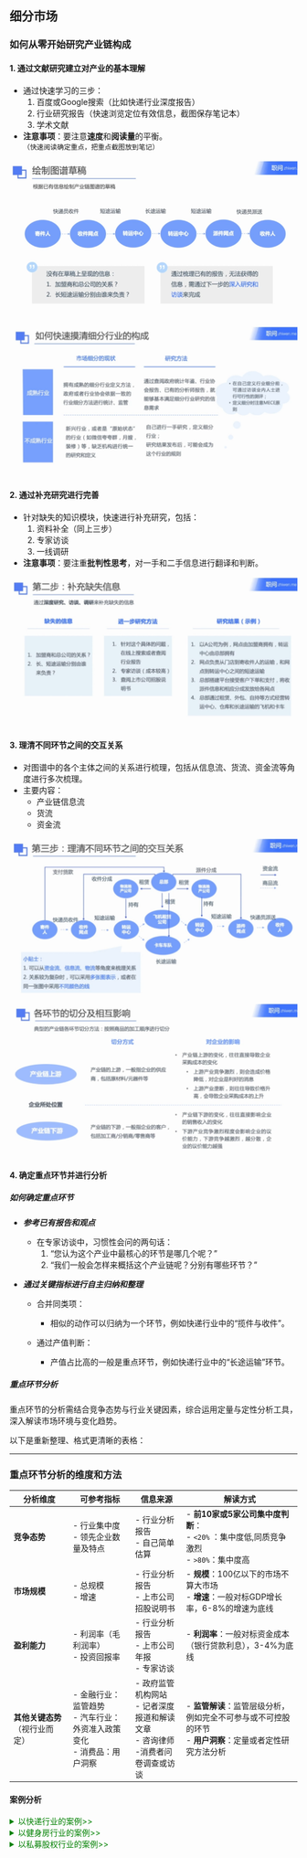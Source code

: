 ## 细分市场 

### 如何从零开始研究产业链构成

#### 1. 通过文献研究建立对产业的基本理解
   - 通过快速学习的三步：
     1. 百度或Google搜索（比如快递行业深度报告）
     2. 行业研究报告（快速浏览定位有效信息，截图保存笔记本）
     3. 学术文献
   - **注意事项**：要注意**速度**和**阅读量**的平衡。`（快速阅读确定重点，把重点截图放到笔记）`

   ![alt text](_media_商业分析/市场规模预测/笔记截图.png ":size=40%")

   ![alt text](_media_商业分析/市场规模预测/快速摸清细分行业.png ":size=40%" )

#### 2. 通过补充研究进行完善
   - 针对缺失的知识模块，快速进行补充研究，包括：
     1. 资料补全（同上三步）
     2. 专家访谈
     3. 一线调研
   - **注意事项**：要注重**批判性思考**，对一手和二手信息进行翻译和判断。

   ![alt text](_media_商业分析/市场规模预测/补充缺失信息.png ":size=40%" )



#### 3. 理清不同环节之间的交互关系
   - 对图谱中的各个主体之间的关系进行梳理，包括从信息流、货流、资金流等角度进行多次梳理。
   - 主要内容：
     - 产业链信息流
     - 货流
     - 资金流

   ![alt text](_media_商业分析/市场规模预测/不同环节的交互关系.png ":size=40%"  )

   ![alt text](_media_商业分析/市场规模预测/各环节切分及相互影响.png ":size=40%" )


#### 4. 确定重点环节并进行分析

##### 如何确定重点环节
   - ***参考已有报告和观点***
      - 在专家访谈中，习惯性会问的两句话：
         1. “您认为这个产业中最核心的环节是哪几个呢？”
         2. “我们一般会怎样来概括这个产业链呢？分别有哪些环节？”


   - ***通过关键指标进行自主归纳和整理***
      - 合并同类项：  
         - 相似的动作可以归纳为一个环节，例如快递行业中的“揽件与收件”。

      - 通过产值判断：  
         - 产值占比高的一般是重点环节，例如快递行业中的“长途运输”环节。

##### 重点环节分析

重点环节的分析需结合竞争态势与行业关键因素，综合运用定量与定性分析工具，深入解读市场环境与变化趋势。

以下是重新整理、格式更清晰的表格：

---

### 重点环节分析的维度和方法

| **分析维度**         | **可参考指标**                      | **信息来源**                          | **解读方式**                                                                 |
|----------------------|-------------------------------------|---------------------------------------|------------------------------------------------------------------------------|
| **竞争态势**         | - 行业集中度<br>- 领先企业数量及特点 | - 行业分析报告<br>- 自己简单估算       | - **前10家或5家公司集中度判断**：<br>  - `<20%` ：集中度低,同质竞争激烈<br>  - `>80%`：集中度高        |
| **市场规模**         | - 总规模<br>- 增速                  | - 行业分析报告<br>- 上市公司招股说明书 | - **规模**：100亿以下的市场不算大市场<br>- **增速**：一般对标GDP增长率，6-8%的增速为底线 |
| **盈利能力**         | - 利润率（毛利润率）<br>- 投资回报率 | - 行业分析报告<br>- 上市公司年报<br>- 专家访谈 | - **利润率**：一般对标资金成本（银行贷款利息），3-4%为底线                       |
| **其他关键态势**（视行业而定） | - 金融行业：监管趋势<br>- 汽车行业：外资准入政策变化<br>- 消费品：用户洞察 | - 政府监管机构网站<br>- 记者深度报道和解读文章<br>- 咨询律师<br> -消费者问卷调查或访谈 | - **监管解读**：监管层级分析，例如完全不可参与或不可控股的环节 <br> - **用户洞察**：定量或者定性研究方法分析              |



#### 案例分析

<details><summary style="color:green">以快递行业的案例>></summary>

![alt text](_media_商业分析/市场规模预测/快递行业案例1.png ":size=70%" )
![alt text](_media_商业分析/市场规模预测/快递行业案例2.png ":size=70%")
![alt text](_media_商业分析/市场规模预测/快递行业案例3.png ":size=70%" )
![alt text](_media_商业分析/市场规模预测/快递行业案例4.png ":size=70%")
![alt text](_media_商业分析/市场规模预测/快递行业案例5.png ":size=70%")
![alt text](_media_商业分析/市场规模预测/快递行业案例6.png ":size=70%")
![alt text](_media_商业分析/市场规模预测/快递行业案例7.png ":size=70%")
![alt text](_media_商业分析/市场规模预测/快递行业案例8.png ":size=70%")
![alt text](_media_商业分析/市场规模预测/快递行业案例9.png ":size=70%")
![alt text](_media_商业分析/市场规模预测/快递行业案例10.png ":size=70%")
![alt text](_media_商业分析/市场规模预测/快递行业案例11.png ":size=70%")
![alt text](_media_商业分析/市场规模预测/快递行业案例13.png ":size=70%")
![alt text](_media_商业分析/市场规模预测/快递行业案例14.png ":size=70%")
![alt text](_media_商业分析/市场规模预测/快递行业案例15.png ":size=70%")
![alt text](_media_商业分析/市场规模预测/快递行业案例16.png ":size=70%")
![alt text](_media_商业分析/市场规模预测/快递行业案例17.png ":size=70%")
![alt text](_media_商业分析/市场规模预测/快递行业案例18.png ":size=70%")
![alt text](_media_商业分析/市场规模预测/快递行业案例19.png ":size=70%")



</details>

<details><summary style="color:green">以健身房行业的案例>></summary>

![alt text](_media_商业分析/市场规模预测/健身房案例1.png ":size=70%")
![alt text](_media_商业分析/市场规模预测/健身房案例2.png ":size=70%")
![alt text](_media_商业分析/市场规模预测/健身房案例3.png ":size=70%")
![alt text](_media_商业分析/市场规模预测/健身房案例4.png ":size=70%")
![alt text](_media_商业分析/市场规模预测/健身房案例5.png ":size=70%")
![alt text](_media_商业分析/市场规模预测/健身房案例6.png ":size=70%")
![alt text](_media_商业分析/市场规模预测/健身房案例7.png ":size=70%")

</details>



<details><summary style="color:green">以私募股权行业的案例>></summary>

![alt text](_media_商业分析/市场规模预测/私募股权行业案例1.png ":size=70%")
![alt text](_media_商业分析/市场规模预测/私募股权行业案例2.png ":size=70%")
![alt text](_media_商业分析/市场规模预测/私募股权行业案例3.png ":size=70%")
![alt text](_media_商业分析/市场规模预测/私募股权行业案例4.png ":size=70%")
![alt text](_media_商业分析/市场规模预测/私募股权行业案例5.png ":size=70%")
![alt text](_media_商业分析/市场规模预测/私募股权行业案例6.png ":size=70%")
![alt text](_media_商业分析/市场规模预测/私募股权行业案例7.png ":size=70%")
![alt text](_media_商业分析/市场规模预测/私募股权行业案例8.png ":size=70%")
![alt text](_media_商业分析/市场规模预测/私募股权行业案例9.png ":size=70%")
![alt text](_media_商业分析/市场规模预测/私募股权行业案例10.png ":size=70%")
![alt text](_media_商业分析/市场规模预测/私募股权行业案例11.png ":size=70%")
![alt text](_media_商业分析/市场规模预测/私募股权行业案例12.png ":size=70%")
![alt text](_media_商业分析/市场规模预测/私募股权行业案例13.png ":size=70%")
![alt text](_media_商业分析/市场规模预测/私募股权行业案例14.png ":size=70%")
![alt text](_media_商业分析/市场规模预测/私募股权行业案例15.png ":size=70%")


</details>